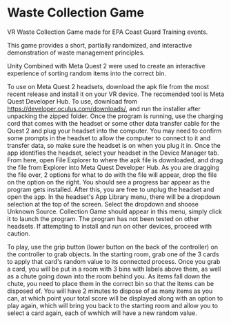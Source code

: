 # Waste Collection Game
VR Waste Collection Game made for EPA Coast Guard Training events.

This game provides a short, partially randomized, and interactive demonstration of waste management principles. 

Unity Combined with Meta Quest 2 were used to create an interactive experience of sorting random items into the correct bin.

To use on Meta Quest 2 headsets, download the apk file from the most recent release and install it on your VR device. The recomended tool is Meta Quest Developer Hub. 
	To use, download from https://developer.oculus.com/downloads/, and run the installer after unpacking the zipped folder. 
	Once the program is running, use the charging cord that comes with the headset or some other data transfer cable for the Quest 2 and plug your headset into the computer. 
		You may need to confirm some prompts in the headset to allow the computer to connect to it and transfer data, so make sure the headset is on when you plug it in. 
	Once the app identifies the headset, select your headset in the Device Manager tab. 
	From here, open File Explorer to where the apk file is downloaded, and drag the file from Explorer into Meta Quest Developer Hub. 
		As you are dragging the file over, 2 options for what to do with the file will appear, drop the file on the option on the right. 
		You should see a progress bar appear as the program gets installed. 
	After this, you are free to unplug the headset and open the app. 
	In the headset's App Library menu, there will be a dropdown selection at the top of the screen. Select the dropdown and shoose Unknown Source.
	Collection Game should appear in this menu, simply click it to launch the program.
The program has not been tested on other headsets. If attempting to install and run on other devices, proceed with caution.

To play, use the grip button (lower button on the back of the controller) on the controller to grab objects. In the starting room, grab one of the 3 cards to apply that card's random value to its connected process. Once you grab a card, you will be put in a room with 3 bins with labels above them, as well as a chute going down into the room behind you. As items fall down the chute, you need to place them in the correct bin so that the items can be disposed of. You will have 2 minutes to dispose of as many items as you can, at which point your total score will be displayed along with an option to play again, which will bring you back to the starting room and allow you to select a card again, each of wwhich will have a new random value.